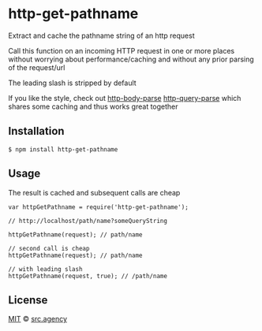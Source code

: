 # http-get-pathname

Extract and cache the pathname string of an http request

Call this function on an incoming HTTP request in one or more places
without worrying about performance/caching and without any prior
parsing of the request/url

The leading slash is stripped by default

If you like the style, check out
[http-body-parse](https://github.com/tjconcept/njs-http-body-parse)
[http-query-parse](https://github.com/tjconcept/njs-http-query-parse)
which shares some caching and thus works great together

## Installation

	$ npm install http-get-pathname

## Usage

The result is cached and subsequent calls are cheap

	var httpGetPathname = require('http-get-pathname');

	// http://localhost/path/name?someQueryString

	httpGetPathname(request); // path/name

	// second call is cheap
	httpGetPathname(request); // path/name

	// with leading slash
	httpGetPathname(request, true); // /path/name

## License

[MIT](http://opensource.org/licenses/MIT) © [src.agency](http://src.agency)
